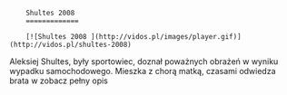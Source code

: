 
        Shultes 2008 
        =============
        
        [![Shultes 2008 ](http://vidos.pl/images/player.gif)](http://vidos.pl/shultes-2008)
        
        
 Aleksiej Shultes, były sportowiec, doznał poważnych obrażeń w wyniku wypadku samochodowego. Mieszka z chorą matką, czasami odwiedza brata w zobacz pełny opis
    